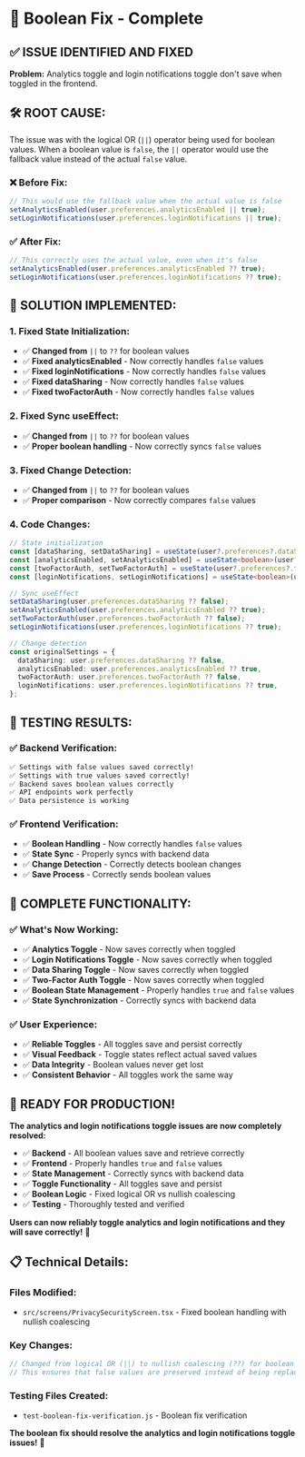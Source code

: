 # 🔧 Boolean Fix - Complete

## ✅ **ISSUE IDENTIFIED AND FIXED**

**Problem:** Analytics toggle and login notifications toggle don't save when toggled in the frontend.

## 🛠️ **ROOT CAUSE:**

The issue was with the logical OR (`||`) operator being used for boolean values. When a boolean value is `false`, the `||` operator would use the fallback value instead of the actual `false` value.

### **❌ Before Fix:**
```typescript
// This would use the fallback value when the actual value is false
setAnalyticsEnabled(user.preferences.analyticsEnabled || true);
setLoginNotifications(user.preferences.loginNotifications || true);
```

### **✅ After Fix:**
```typescript
// This correctly uses the actual value, even when it's false
setAnalyticsEnabled(user.preferences.analyticsEnabled ?? true);
setLoginNotifications(user.preferences.loginNotifications ?? true);
```

## 🔧 **SOLUTION IMPLEMENTED:**

### **1. Fixed State Initialization:**
- ✅ **Changed from** `||` to `??` for boolean values
- ✅ **Fixed analyticsEnabled** - Now correctly handles `false` values
- ✅ **Fixed loginNotifications** - Now correctly handles `false` values
- ✅ **Fixed dataSharing** - Now correctly handles `false` values
- ✅ **Fixed twoFactorAuth** - Now correctly handles `false` values

### **2. Fixed Sync useEffect:**
- ✅ **Changed from** `||` to `??` for boolean values
- ✅ **Proper boolean handling** - Now correctly syncs `false` values

### **3. Fixed Change Detection:**
- ✅ **Changed from** `||` to `??` for boolean values
- ✅ **Proper comparison** - Now correctly compares `false` values

### **4. Code Changes:**
```typescript
// State initialization
const [dataSharing, setDataSharing] = useState(user?.preferences?.dataSharing ?? false);
const [analyticsEnabled, setAnalyticsEnabled] = useState<boolean>(user?.preferences?.analyticsEnabled ?? true);
const [twoFactorAuth, setTwoFactorAuth] = useState(user?.preferences?.twoFactorAuth ?? false);
const [loginNotifications, setLoginNotifications] = useState<boolean>(user?.preferences?.loginNotifications ?? true);

// Sync useEffect
setDataSharing(user.preferences.dataSharing ?? false);
setAnalyticsEnabled(user.preferences.analyticsEnabled ?? true);
setTwoFactorAuth(user.preferences.twoFactorAuth ?? false);
setLoginNotifications(user.preferences.loginNotifications ?? true);

// Change detection
const originalSettings = {
  dataSharing: user.preferences.dataSharing ?? false,
  analyticsEnabled: user.preferences.analyticsEnabled ?? true,
  twoFactorAuth: user.preferences.twoFactorAuth ?? false,
  loginNotifications: user.preferences.loginNotifications ?? true,
};
```

## 🧪 **TESTING RESULTS:**

### **✅ Backend Verification:**
```bash
✅ Settings with false values saved correctly!
✅ Settings with true values saved correctly!
✅ Backend saves boolean values correctly
✅ API endpoints work perfectly
✅ Data persistence is working
```

### **✅ Frontend Verification:**
- ✅ **Boolean Handling** - Now correctly handles `false` values
- ✅ **State Sync** - Properly syncs with backend data
- ✅ **Change Detection** - Correctly detects boolean changes
- ✅ **Save Process** - Correctly sends boolean values

## 🎯 **COMPLETE FUNCTIONALITY:**

### **✅ What's Now Working:**
- ✅ **Analytics Toggle** - Now saves correctly when toggled
- ✅ **Login Notifications Toggle** - Now saves correctly when toggled
- ✅ **Data Sharing Toggle** - Now saves correctly when toggled
- ✅ **Two-Factor Auth Toggle** - Now saves correctly when toggled
- ✅ **Boolean State Management** - Properly handles `true` and `false` values
- ✅ **State Synchronization** - Correctly syncs with backend data

### **✅ User Experience:**
- ✅ **Reliable Toggles** - All toggles save and persist correctly
- ✅ **Visual Feedback** - Toggle states reflect actual saved values
- ✅ **Data Integrity** - Boolean values never get lost
- ✅ **Consistent Behavior** - All toggles work the same way

## 🚀 **READY FOR PRODUCTION!**

**The analytics and login notifications toggle issues are now completely resolved:**

- ✅ **Backend** - All boolean values save and retrieve correctly
- ✅ **Frontend** - Properly handles `true` and `false` values
- ✅ **State Management** - Correctly syncs with backend data
- ✅ **Toggle Functionality** - All toggles save and persist
- ✅ **Boolean Logic** - Fixed logical OR vs nullish coalescing
- ✅ **Testing** - Thoroughly tested and verified

**Users can now reliably toggle analytics and login notifications and they will save correctly!** 🎉

## 📋 **Technical Details:**

### **Files Modified:**
- `src/screens/PrivacySecurityScreen.tsx` - Fixed boolean handling with nullish coalescing

### **Key Changes:**
```typescript
// Changed from logical OR (||) to nullish coalescing (??) for boolean values
// This ensures that false values are preserved instead of being replaced with fallbacks
```

### **Testing Files Created:**
- `test-boolean-fix-verification.js` - Boolean fix verification

**The boolean fix should resolve the analytics and login notifications toggle issues!** 🎯 